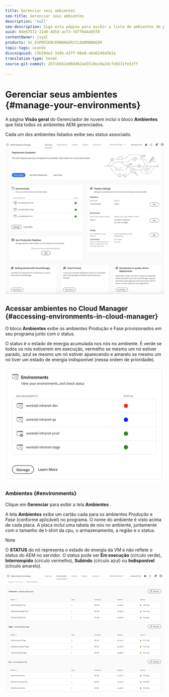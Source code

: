 ```yaml
---
title: Gerenciar seus ambientes
seo-title: Gerenciar seus ambientes
description: 'null'
seo-description: Siga esta página para exibir a lista de ambientes de produção e de não produção usados para configurar e executar o pipeline de CI/CD no Cloud Manager.
uuid: 04e67572-11db-4d5d-acf3-fd7f644a95f0
contentOwner: jsyal
products: SG_EXPERIENCEMANAGER/CLOUDMANAGER
topic-tags: usando
discoiquuid: c5b39de2-3a9b-437f-98e8-e6e6249a5b3a
translation-type: tm+mt
source-git-commit: 2b71bb61e00d462a43519ec0a2dcfe9231fe53ff

---
```



# Gerenciar seus ambientes {#manage-your-environments}

A página **Visão geral** do Gerenciador de nuvem inclui o bloco **Ambientes** que lista todos os ambientes AEM gerenciados.

Cada um dos ambientes listados exibe seu status associado.

![](assets/Manage_Environments1.png)

## Acessar ambientes no Cloud Manager {#accessing-environments-in-cloud-manager}

O bloco **Ambientes** exibe os ambientes Produção e Fase provisionados em seu programa junto com o status.

O status é o estado de energia acumulada nos nós no ambiente. É verde se todos os nós estiverem em execução, vermelho se mesmo um nó estiver parado, azul se mesmo um nó estiver aparecendo e amarelo se mesmo um nó tiver um estado de energia indisponível (nessa ordem de prioridade).

![](assets/manage_environments-screen2.png)

### Ambientes {#environments}

Clique em **Gerenciar** para exibir a tela **Ambientes** .

A tela **Ambientes** exibe um cartão cada para os ambientes *Produção* e *Fase* (conforme aplicável) no programa. O nome do ambiente é visto acima de cada placa. A placa inclui uma tabela de nós no ambiente, juntamente com o tamanho de t-shirt da cpu, o armazenamento, a região e o status.

>[!NOTE]
>
>O **STATUS** do nó representa o estado de energia da VM e não reflete o status do AEM no servidor. O status pode ser **Em execução** (círculo verde), **Interrompido** (círculo vermelho), **Subindo** (círculo azul) ou **Indisponível** (círculo amarelo).

![](assets/Manage_Environments2.png)
